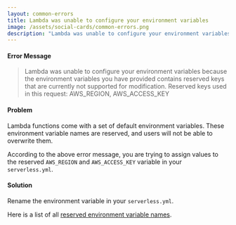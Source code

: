 ```yaml
---
layout: common-errors
title: Lambda was unable to configure your environment variables
image: /assets/social-cards/common-errors.png
description: "Lambda was unable to configure your environment variables because the environment variables you have provided contains reserved keys that are currently not supported for modification. Reserved keys used in this request: AWS_REGION, AWS_ACCESS_KEY"
---
```


#### Error Message

> Lambda was unable to configure your environment variables because the environment variables you have provided contains reserved keys that are currently not supported for modification. Reserved keys used in this request: AWS_REGION, AWS_ACCESS_KEY


#### Problem

Lambda functions come with a set of default environment variables. These environment variable names are reserved, and users will not be able to overwrite them.

According to the above error message, you are trying to assign values to the reserved `AWS_REGION` and `AWS_ACCESS_KEY` variable in your `serverless.yml`.

#### Solution

Rename the environment variable in your `serverless.yml`.

Here is a list of all [reserved environment variable names](https://docs.aws.amazon.com/lambda/latest/dg/lambda-environment-variables.html).
